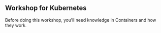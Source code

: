 ## Workshop for Kubernetes

Before doing this workshop, you'll need knowledge in Containers and how they work.
